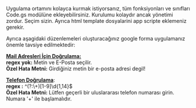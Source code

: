 <p>
Uygulama ortamını kolayca kurmak istiyorsanız, tüm fonksiyonları ve sınıfları Code.gs modülüne ekleyebilirsiniz. Kurulumu kolaydır ancak yönetimi zordur. Seçim sizin. Ayrıca html template dosyalarini app scripte eklemeniz gerekir.<br>
</p>
<p>
Ayrıca aşagidaki düzenlemeleri oluşturacağınız google forma uygulamanız önemle tavsiye edilmektedir:
</p>
<p>
<u><strong>Mail Adresleri İçin Doğrulama:</strong></u><br>
<strong>regex yok:</strong> Metin ve E-Posta seçilir.<br>
<strong>Özel Hata Metni:</strong> Girdiğiniz metin bir e-posta adresi degil!<br>
</p>

<p>
<u><strong>Telefon Doğrulama</strong></u>:
<br><strong>regex :</strong> ^(?:\+)[1-9]\d{1,14}$
<br><strong>Özel Hata Metni:</strong> Lütfen geçerli bir uluslararası telefon numarası girin. Numara '+' ile başlamalıdır.
</p>
